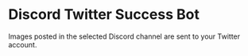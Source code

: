 # Discord Twitter Success Bot
 Images posted in the selected Discord channel are sent to your Twitter account.
